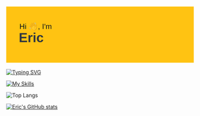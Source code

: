 [![MasterHead](header.png)](https://github.com/ericpastorm/ericpastorm)

[![Typing SVG](https://readme-typing-svg.demolab.com?font=Fira+Code&weight=100&pause=1000&color=FFC312&width=435&lines=Code+Wizard)](https://git.io/typing-svg)

[![My Skills](https://skillicons.dev/icons?i=js,html,css,py)](https://skillicons.dev)

![Top Langs](https://github-readme-stats.vercel.app/api/top-langs/?username=ericpastorm&layout=compact&title_color=007bff&text_color=e7e7e7&icon_color=007bff&bg_color=171c28)

[![Eric's GitHub stats](https://github-readme-stats.vercel.app/api?username=ericpastorm)](https://github.com/ericpastorm/ericpastorm)
<!--
**ericpastorm/ericpastorm** is a ✨ _special_ ✨ repository because its `README.md` (this file) appears on your GitHub profile.

Here are some ideas to get you started:

- 🔭 I’m currently working on ...
- 🌱 I’m currently learning ...
- 👯 I’m looking to collaborate on ...
- 🤔 I’m looking for help with ...
- 💬 Ask me about ...
- 📫 How to reach me: ...
- 😄 Pronouns: ...
- ⚡ Fun fact: ...
-->
